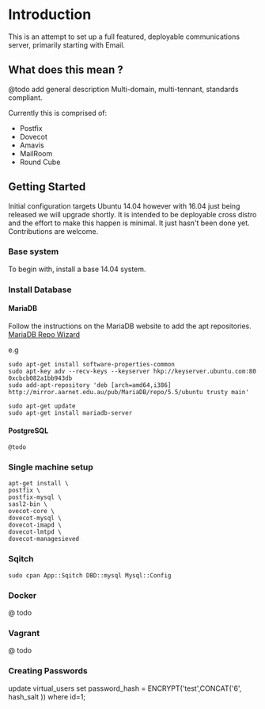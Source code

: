 # Introduction

This is an attempt to set up a full featured, deployable communications server, primarily starting with Email. 


## What does this mean ?

 @todo add general description
Multi-domain, multi-tennant, standards compliant. 


Currently this is comprised of: 

 - Postfix
 - Dovecot
 - Amavis
 - MailRoom 
 - Round Cube

## Getting Started 

Initial configuration targets Ubuntu 14.04 however with 16.04 just being released we will upgrade shortly. 
It is intended to be deployable cross distro and the effort to make this happen is minimal. It just hasn't been done yet. Contributions are welcome. 

### Base system
To begin with, install a base 14.04 system.

### Install Database 

#### MariaDB

Follow the instructions on the MariaDB website to add the apt repositories.
[MariaDB Repo Wizard](https://downloads.mariadb.org/mariadb/repositories/#mirror=aarnet_pty_ltd&distro=Ubuntu&distro_release=trusty--ubuntu_trusty&version=5.5)

e.g

    sudo apt-get install software-properties-common
    sudo apt-key adv --recv-keys --keyserver hkp://keyserver.ubuntu.com:80 0xcbcb082a1bb943db
    sudo add-apt-repository 'deb [arch=amd64,i386] http://mirror.aarnet.edu.au/pub/MariaDB/repo/5.5/ubuntu trusty main'

    sudo apt-get update
    sudo apt-get install mariadb-server

#### PostgreSQL
    @todo

### Single machine setup
    apt-get install \
    postfix \
    postfix-mysql \
    sasl2-bin \ 
    ovecot-core \
    dovecot-mysql \
    dovecot-imapd \
    dovecot-lmtpd \
    dovecot-managesieved

### Sqitch
    sudo cpan App::Sqitch DBD::mysql Mysql::Config

### Docker
 @ todo
### Vagrant 
 @ todo


### Creating Passwords 
update virtual_users set password_hash = ENCRYPT('test',CONCAT('$6$', hash_salt )) where id=1;

